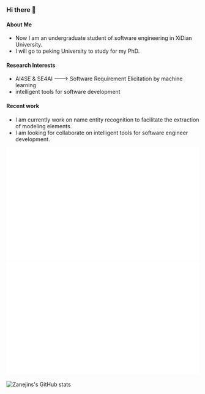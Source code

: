### Hi there 👋

#### About Me
- Now I am an undergraduate student of software engineering in XiDian University.
- I will go to peking University to study for my PhD.

#### Research Interests
- AI4SE & SE4AI ---> Software Requirement Elicitation by machine learning
- intelligent tools for software development

#### Recent work
- I am currently work on name entity recognition to facilitate the extraction of modeling elements.
- I am looking for collaborate on intelligent tools for software engineer development.

<!--
[![Top Langs](https://github-readme-stats.vercel.app/api/top-langs/?username=zanejins&langs_count=5&layout=compact&hide=HTML,CSS,YACC,Vim%20script,Javascript&theme=tokyonight)](https://github.com/anuraghazra/github-readme-stats)
-->
![](https://github.com/Zanejins/github-stats/blob/master/generated/overview.svg)
![](https://github.com/Zanejins/github-stats/blob/master/generated/languages.svg)

![Zanejins's GitHub stats](https://github-readme-stats.vercel.app/api?username=zanejins&theme=tokyonight&count_private=true&show_icons=true)


<!--
**Zanejins/zanejins** is a ✨ _special_ ✨ repository because its `README.md` (this file) appears on your GitHub profile.

Here are some ideas to get you started:

- 🔭 I’m currently working on ...
- 🌱 I’m currently learning ...
- 👯 I’m looking to collaborate on ...
- 🤔 I’m looking for help with ...
- 💬 Ask me about ...
- 📫 How to reach me: ...
- 😄 Pronouns: ...
- ⚡ Fun fact: ...
-->
